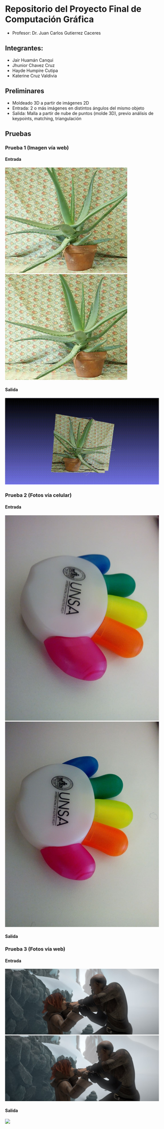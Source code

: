 # Repositorio del Proyecto Final de Computación Gráfica
 
- Profesor: 
Dr. Juan Carlos Gutierrez Caceres

## Integrantes:
- Jair Huamán Canqui
- Jhunior Chavez Cruz
- Hayde Humpire Cutipa
- Katerine Cruz Valdivia

## Preliminares
- Moldeado 3D a partir de imágenes 2D
- Entrada: 2 o más imágenes en distintos ángulos del mismo objeto
- Salida: Malla a partir de nube de puntos (molde 3D), previo análisis de keypoints, matching, triangulación

## Pruebas

### Prueba 1 (Imagen vía web)
#### Entrada
![bd_disponibles](Pruebas/bR5_opt.jpg)
![bd_disponibles](Pruebas/bL5_opt.jpg)

#### Salida
![](Resultados/plantita.gif) 

### Prueba 2 (Fotos vía celular)
#### Entrada
![bd_disponibles](Pruebas/bR3.jpg)
![bd_disponibles](Pruebas/bL3.jpg)

#### Salida

### Prueba 3 (Fotos vía web)
#### Entrada
![bd_disponibles](Pruebas/bR.jpg)
![bd_disponibles](Pruebas/bL.jpg)

#### Salida
![](Resultados/webgame.gif) 

